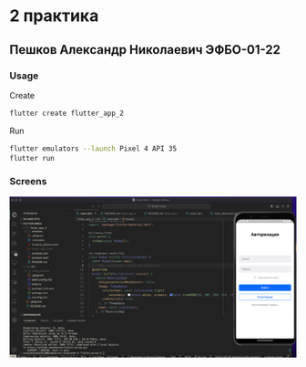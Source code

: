# 2 практика 

## Пешков Александр Николаевич ЭФБО-01-22

### Usage

Create

```bash
flutter create flutter_app_2
```

Run 

```bash
flutter emulators --launch Pixel 4 API 35
flutter run
```

### Screens

<img src="/-static/practice_2/emulator_update.png" />

